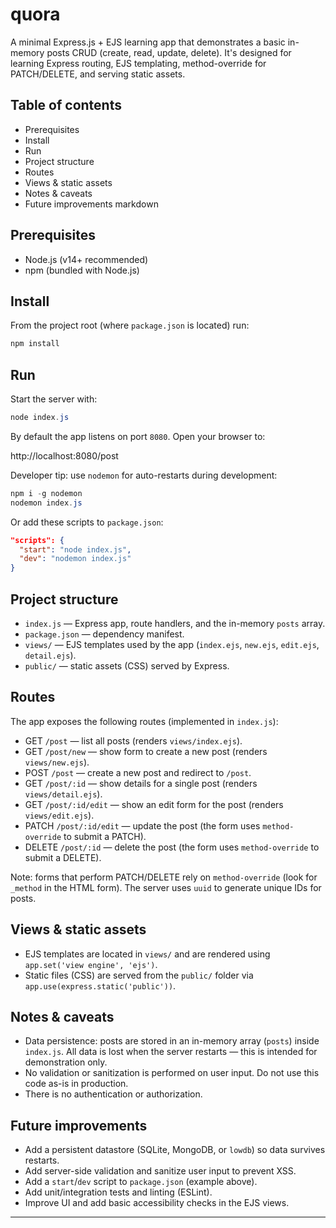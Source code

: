 # quora

A minimal Express.js + EJS learning app that demonstrates a basic in-memory posts CRUD (create, read, update, delete). It's designed for learning Express routing, EJS templating, method-override for PATCH/DELETE, and serving static assets.

## Table of contents

- Prerequisites
- Install
- Run
- Project structure
- Routes
- Views & static assets
- Notes & caveats
- Future improvements markdown

## Prerequisites

- Node.js (v14+ recommended)
- npm (bundled with Node.js)

## Install

From the project root (where `package.json` is located) run:

```powershell
npm install
```

## Run

Start the server with:

```powershell
node index.js
```

By default the app listens on port `8080`. Open your browser to:

http://localhost:8080/post

Developer tip: use `nodemon` for auto-restarts during development:

```powershell
npm i -g nodemon
nodemon index.js
```

Or add these scripts to `package.json`:

```json
"scripts": {
  "start": "node index.js",
  "dev": "nodemon index.js"
}
```

## Project structure

- `index.js` — Express app, route handlers, and the in-memory `posts` array.
- `package.json` — dependency manifest.
- `views/` — EJS templates used by the app (`index.ejs`, `new.ejs`, `edit.ejs`, `detail.ejs`).
- `public/` — static assets (CSS) served by Express.

## Routes

The app exposes the following routes (implemented in `index.js`):

- GET `/post` — list all posts (renders `views/index.ejs`).
- GET `/post/new` — show form to create a new post (renders `views/new.ejs`).
- POST `/post` — create a new post and redirect to `/post`.
- GET `/post/:id` — show details for a single post (renders `views/detail.ejs`).
- GET `/post/:id/edit` — show an edit form for the post (renders `views/edit.ejs`).
- PATCH `/post/:id/edit` — update the post (the form uses `method-override` to submit a PATCH).
- DELETE `/post/:id` — delete the post (the form uses `method-override` to submit a DELETE).

Note: forms that perform PATCH/DELETE rely on `method-override` (look for `_method` in the HTML form). The server uses `uuid` to generate unique IDs for posts.

## Views & static assets

- EJS templates are located in `views/` and are rendered using `app.set('view engine', 'ejs')`.
- Static files (CSS) are served from the `public/` folder via `app.use(express.static('public'))`.

## Notes & caveats

- Data persistence: posts are stored in an in-memory array (`posts`) inside `index.js`. All data is lost when the server restarts — this is intended for demonstration only.
- No validation or sanitization is performed on user input. Do not use this code as-is in production.
- There is no authentication or authorization.

## Future improvements

- Add a persistent datastore (SQLite, MongoDB, or `lowdb`) so data survives restarts.
- Add server-side validation and sanitize user input to prevent XSS.
- Add a `start`/`dev` script to `package.json` (example above).
- Add unit/integration tests and linting (ESLint).
- Improve UI and add basic accessibility checks in the EJS views.

---
